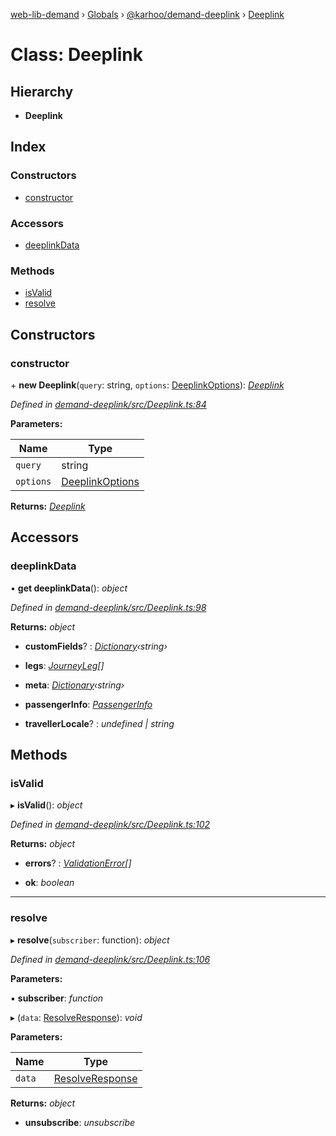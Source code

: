 [web-lib-demand](../README.md) › [Globals](../globals.md) › [@karhoo/demand-deeplink](../modules/_karhoo_demand_deeplink.md) › [Deeplink](_karhoo_demand_deeplink.deeplink.md)

# Class: Deeplink

## Hierarchy

* **Deeplink**

## Index

### Constructors

* [constructor](_karhoo_demand_deeplink.deeplink.md#constructor)

### Accessors

* [deeplinkData](_karhoo_demand_deeplink.deeplink.md#deeplinkdata)

### Methods

* [isValid](_karhoo_demand_deeplink.deeplink.md#isvalid)
* [resolve](_karhoo_demand_deeplink.deeplink.md#resolve)

## Constructors

###  constructor

\+ **new Deeplink**(`query`: string, `options`: [DeeplinkOptions](../modules/_karhoo_demand_deeplink.md#deeplinkoptions)): *[Deeplink](_karhoo_demand_deeplink.deeplink.md)*

*Defined in [demand-deeplink/src/Deeplink.ts:84](https://github.com/karhoo/web-lib-demand/blob/4e5326f/packages/demand-deeplink/src/Deeplink.ts#L84)*

**Parameters:**

Name | Type |
------ | ------ |
`query` | string |
`options` | [DeeplinkOptions](../modules/_karhoo_demand_deeplink.md#deeplinkoptions) |

**Returns:** *[Deeplink](_karhoo_demand_deeplink.deeplink.md)*

## Accessors

###  deeplinkData

• **get deeplinkData**(): *object*

*Defined in [demand-deeplink/src/Deeplink.ts:98](https://github.com/karhoo/web-lib-demand/blob/4e5326f/packages/demand-deeplink/src/Deeplink.ts#L98)*

**Returns:** *object*

* **customFields**? : *[Dictionary](../modules/_karhoo_demand_deeplink.md#dictionary)‹string›*

* **legs**: *[JourneyLeg](../modules/_karhoo_demand_deeplink.md#journeyleg)[]*

* **meta**: *[Dictionary](../modules/_karhoo_demand_deeplink.md#dictionary)‹string›*

* **passengerInfo**: *[PassengerInfo](../modules/_karhoo_demand_deeplink.md#passengerinfo)*

* **travellerLocale**? : *undefined | string*

## Methods

###  isValid

▸ **isValid**(): *object*

*Defined in [demand-deeplink/src/Deeplink.ts:102](https://github.com/karhoo/web-lib-demand/blob/4e5326f/packages/demand-deeplink/src/Deeplink.ts#L102)*

**Returns:** *object*

* **errors**? : *[ValidationError](../modules/_karhoo_demand_deeplink.md#validationerror)[]*

* **ok**: *boolean*

___

###  resolve

▸ **resolve**(`subscriber`: function): *object*

*Defined in [demand-deeplink/src/Deeplink.ts:106](https://github.com/karhoo/web-lib-demand/blob/4e5326f/packages/demand-deeplink/src/Deeplink.ts#L106)*

**Parameters:**

▪ **subscriber**: *function*

▸ (`data`: [ResolveResponse](../modules/_karhoo_demand_deeplink.md#resolveresponse)): *void*

**Parameters:**

Name | Type |
------ | ------ |
`data` | [ResolveResponse](../modules/_karhoo_demand_deeplink.md#resolveresponse) |

**Returns:** *object*

* **unsubscribe**: *unsubscribe*
